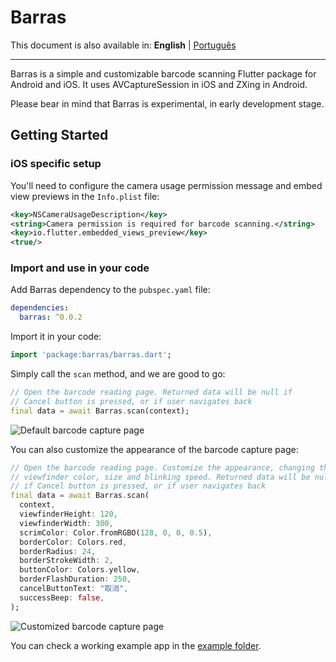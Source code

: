 # Barras

This document is also available in: **English** \| [Português](https://github.com/deadblit/barras/blob/main/README-pt_BR.md)

---

Barras is a simple and customizable barcode scanning Flutter package for Android and iOS. It uses AVCaptureSession in iOS and ZXing in Android.

Please bear in mind that Barras is experimental, in early development stage.

## Getting Started

### iOS specific setup

You'll need to configure the camera usage permission message and embed view previews in the `Info.plist` file:

```xml
<key>NSCameraUsageDescription</key>
<string>Camera permission is required for barcode scanning.</string>
<key>io.flutter.embedded_views_preview</key>
<true/>
```

### Import and use in your code

Add Barras dependency to the `pubspec.yaml` file:

```yaml
dependencies:
  barras: ^0.0.2
```

Import it in your code:

```dart
import 'package:barras/barras.dart';
```

Simply call the `scan` method, and we are good to go:

```dart
// Open the barcode reading page. Returned data will be null if
// Cancel button is pressed, or if user navigates back
final data = await Barras.scan(context);
```

![Default barcode capture page](https://github.com/deadblit/barras/raw/main/example/screenshots/Screenshot_20201022-034615.jpg)

You can also customize the appearance of the barcode capture page:

```dart
// Open the barcode reading page. Customize the appearance, changing the
// viewfinder color, size and blinking speed. Returned data will be null
// if Cancel button is pressed, or if user navigates back
final data = await Barras.scan(
  context,
  viewfinderHeight: 120,
  viewfinderWidth: 300,
  scrimColor: Color.fromRGBO(128, 0, 0, 0.5),
  borderColor: Colors.red,
  borderRadius: 24,
  borderStrokeWidth: 2,
  buttonColor: Colors.yellow,
  borderFlashDuration: 250,
  cancelButtonText: "取消",
  successBeep: false,
);
```

![Customized barcode capture page](https://github.com/deadblit/barras/raw/main/example/screenshots/Screenshot_20201022-034726.jpg)

You can check a working example app in the [example folder](https://github.com/deadblit/barras/example/lib/).

